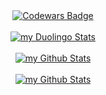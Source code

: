 <div align="center"><a href="https://www.codewars.com/users/koval01"><img alt="Codewars Badge" src="https://www.codewars.com/users/koval01/badges/large" align="center" /></a></div>  
<br/>
<div align="center"><a href="https://www.duolingo.com/profile/koval.yaroslav"><img src="https://duolingo-stats-card.vercel.app/api?username=koval.yaroslav" alt="my Duolingo Stats" /></a></div>
<br/>
<div align="center"><a href="#"><img src="https://github-readme-stats.vercel.app/api?username=koval01" alt="my Github Stats" /></a></div>
<br/>
<div align="center"><a href="#"><img src="https://github-readme-stats.vercel.app/api/top-langs?username=koval01" alt="my Github Stats" /></a></div>
<br/>
